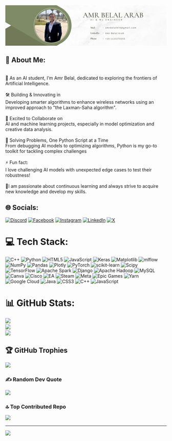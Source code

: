 <img src="image(2).png" alt="Logo" width="850" />
<h2 style="color;red">💫 About Me:</h2> 
<br>🧠 As an AI student, I’m Amr Belal, dedicated to exploring the frontiers of Artificial Intelligence.<br><br>🛠️ Building & Innovating in <br>Developing smarter algorithms to enhance wireless networks using an improved approach to "the Laxman-Saha algorithm".<br><br>🤖 Excited to Collaborate on <br>AI and machine learning projects, especially in model optimization and creative data analysis.<br><br>🐍 Solving Problems, One Python Script at a Time<br>From debugging AI models to optimizing algorithms, Python is my go-to toolkit for tackling complex challenges<br><br>⚡ Fun fact: <br>I love challenging AI models with unexpected edge cases to test their robustness!<br><br>📖I am passionate about continuous learning and always strive to acquire new knowledge and develop my skills.


## 🌐 Socials:
[![Discord](https://img.shields.io/badge/Discord-%237289DA.svg?logo=discord&logoColor=white)](https://discord.gg/amr_belal_) [![Facebook](https://img.shields.io/badge/Facebook-%231877F2.svg?logo=Facebook&logoColor=white)](https://facebook.com/AmrBelalArab) [![Instagram](https://img.shields.io/badge/Instagram-%23E4405F.svg?logo=Instagram&logoColor=white)](https://instagram.com/amr_jmika__) [![LinkedIn](https://img.shields.io/badge/LinkedIn-%230077B5.svg?logo=linkedin&logoColor=white)](https://linkedin.com/in/amr-belal7) [![X](https://img.shields.io/badge/X-black.svg?logo=X&logoColor=white)](https://x.com/amr_belal__) 

# 💻 Tech Stack:
![C++](https://img.shields.io/badge/c++-%2300599C.svg?style=plastic&logo=c%2B%2B&logoColor=white) ![Python](https://img.shields.io/badge/python-3670A0?style=plastic&logo=python&logoColor=ffdd54) ![HTML5](https://img.shields.io/badge/html5-%23E34F26.svg?style=plastic&logo=html5&logoColor=white) ![JavaScript](https://img.shields.io/badge/javascript-%23323330.svg?style=plastic&logo=javascript&logoColor=%23F7DF1E) ![Keras](https://img.shields.io/badge/Keras-%23D00000.svg?style=plastic&logo=Keras&logoColor=white) ![Matplotlib](https://img.shields.io/badge/Matplotlib-%23ffffff.svg?style=plastic&logo=Matplotlib&logoColor=black) ![mlflow](https://img.shields.io/badge/mlflow-%23d9ead3.svg?style=plastic&logo=numpy&logoColor=blue) ![NumPy](https://img.shields.io/badge/numpy-%23013243.svg?style=plastic&logo=numpy&logoColor=white) ![Pandas](https://img.shields.io/badge/pandas-%23150458.svg?style=plastic&logo=pandas&logoColor=white) ![Plotly](https://img.shields.io/badge/Plotly-%233F4F75.svg?style=plastic&logo=plotly&logoColor=white) ![PyTorch](https://img.shields.io/badge/PyTorch-%23EE4C2C.svg?style=plastic&logo=PyTorch&logoColor=white) ![scikit-learn](https://img.shields.io/badge/scikit--learn-%23F7931E.svg?style=plastic&logo=scikit-learn&logoColor=white) ![Scipy](https://img.shields.io/badge/SciPy-%230C55A5.svg?style=plastic&logo=scipy&logoColor=%white) ![TensorFlow](https://img.shields.io/badge/TensorFlow-%23FF6F00.svg?style=plastic&logo=TensorFlow&logoColor=white) ![Apache Spark](https://img.shields.io/badge/Apache%20Spark-FDEE21?style=plastic&logo=apachespark&logoColor=black) ![Django](https://img.shields.io/badge/django-%23092E20.svg?style=plastic&logo=django&logoColor=white) ![Apache Hadoop](https://img.shields.io/badge/Apache%20Hadoop-66CCFF?style=plastic&logo=apachehadoop&logoColor=black) ![MySQL](https://img.shields.io/badge/mysql-4479A1.svg?style=plastic&logo=mysql&logoColor=white) ![Canva](https://img.shields.io/badge/Canva-%2300C4CC.svg?style=plastic&logo=Canva&logoColor=white) ![Cisco](https://img.shields.io/badge/cisco-%23049fd9.svg?style=plastic&logo=cisco&logoColor=black) ![EA](https://img.shields.io/badge/ea-%23000000.svg?style=plastic&logo=ea&logoColor=white) ![Steam](https://img.shields.io/badge/steam-%23000000.svg?style=plastic&logo=steam&logoColor=white) ![Meta](https://img.shields.io/badge/Meta-%230467DF.svg?style=plastic&logo=Meta&logoColor=white) ![Epic Games](https://img.shields.io/badge/epicgames-%23313131.svg?style=plastic&logo=epicgames&logoColor=white) ![Yarn](https://img.shields.io/badge/yarn-%232C8EBB.svg?style=plastic&logo=yarn&logoColor=white) ![Google Cloud](https://img.shields.io/badge/GoogleCloud-%234285F4.svg?style=plastic&logo=google-cloud&logoColor=white) ![Java](https://img.shields.io/badge/java-%23ED8B00.svg?style=plastic&logo=openjdk&logoColor=white) ![CSS3](https://img.shields.io/badge/css3-%231572B6.svg?style=plastic&logo=css3&logoColor=white) ![C++](https://img.shields.io/badge/c++-%2300599C.svg?style=plastic&logo=c%2B%2B&logoColor=white) ![JavaScript](https://img.shields.io/badge/javascript-%23323330.svg?style=plastic&logo=javascript&logoColor=%23F7DF1E)
# 📊 GitHub Stats:
![](https://github-readme-stats.vercel.app/api?username=amr-belal-77&theme=cobalt2&hide_border=true&include_all_commits=true&count_private=false)<br/>
![](https://github-readme-streak-stats.herokuapp.com/?user=amr-belal-77&theme=cobalt2&hide_border=true)<br/>
![](https://github-readme-stats.vercel.app/api/top-langs/?username=amr-belal-77&theme=cobalt2&hide_border=true&include_all_commits=true&count_private=false&layout=compact)

## 🏆 GitHub Trophies
![](https://github-profile-trophy.vercel.app/?username=amr-belal-77&theme=dark&no-frame=true&no-bg=true&margin-w=4)

### ✍️ Random Dev Quote
![](https://quotes-github-readme.vercel.app/api?type=horizontal&theme=radical)

### 🔝 Top Contributed Repo
![](https://github-contributor-stats.vercel.app/api?username=amr-belal-77&limit=5&theme=cobalt2&combine_all_yearly_contributions=true)

---
[![](https://visitcount.itsvg.in/api?id=amr-belal-77&icon=0&color=0)](https://visitcount.itsvg.in)

<!-- Proudly created with GPRM ( https://gprm.itsvg.in ) -->
